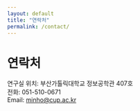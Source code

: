 ```yaml
---
layout: default
title: "연락처"
permalink: /contact/
---
```


# 연락처

연구실 위치: 부산가톨릭대학교 정보공학관 407호  
전화: 051-510-0671  
Email: minho@cup.ac.kr
